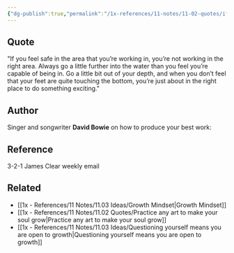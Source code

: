 ```yaml
---
{"dg-publish":true,"permalink":"/1x-references/11-notes/11-02-quotes/if-you-feel-safe-in-the-area-you-are-working-in-you-are-not-working-in-the-right-area-david-bowie/","title":"If you feel safe in the area you are working in you are not working in the right area - David Bowie","noteIcon":""}
---
```



## Quote
"If you feel safe in the area that you’re working in, you’re not working in the right area. Always go a little further into the water than you feel you’re capable of being in. Go a little bit out of your depth, and when you don’t feel that your feet are quite touching the bottom, you’re just about in the right place to do something exciting."

## Author
Singer and songwriter **David Bowie** on how to produce your best work:

## Reference
3-2-1 James Clear weekly email

## Related
- [[1x - References/11 Notes/11.03 Ideas/Growth Mindset\|Growth Mindset]]
- [[1x - References/11 Notes/11.02 Quotes/Practice any art to make your soul grow\|Practice any art to make your soul grow]]
- [[1x - References/11 Notes/11.03 Ideas/Questioning yourself means you are open to growth\|Questioning yourself means you are open to growth]]